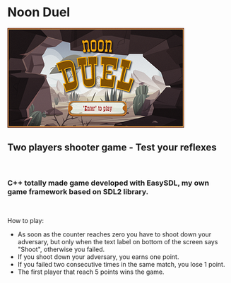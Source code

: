 # Noon Duel

![This is an image](assets/screen_02.png)

## Two players shooter game - Test your reflexes
</br>

### C++ totally made game developed with EasySDL, my own game framework based on SDL2 library.
</br>

How to play:
- As soon as the counter reaches zero you have to shoot down your adversary, but only when the text label on bottom of the screen says "Shoot", otherwise you failed.
- If you shoot down your adversary, you earns one point.
- If you failed two consecutive times in the same match, you lose 1 point.
- The first player that reach 5 points wins the game.